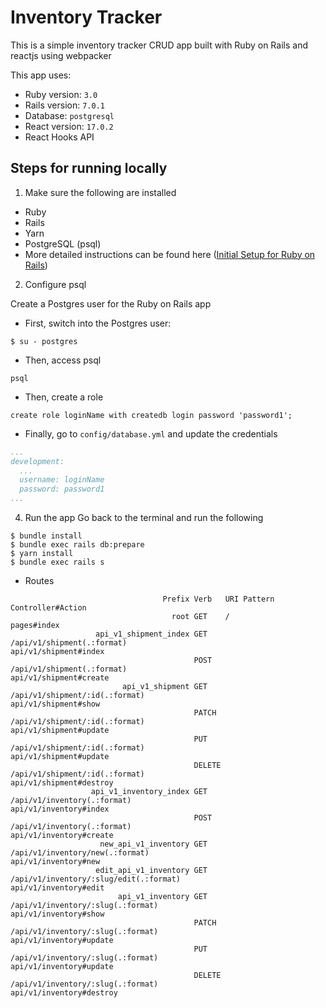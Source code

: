# Inventory Tracker

This is a simple inventory tracker CRUD app built with Ruby on Rails and reactjs using webpacker

This app uses:
  * Ruby version: ```3.0```
  * Rails version: ```7.0.1```
  * Database: ```postgresql```
  * React version: ```17.0.2```
  * React Hooks API

## Steps for running locally
1. Make sure the following are installed
  * Ruby
  * Rails
  * Yarn
  * PostgreSQL (psql)
  * More detailed instructions can be found here (<a href="https://guides.rubyonrails.org/getting_started.html" target="_blank">Initial Setup for Ruby on Rails</a>)

2. Configure psql

Create a Postgres user for the Ruby on Rails app 
  * First, switch into the Postgres user:
  ```
  $ su - postgres
  ```
  * Then, access psql 
  ```
  psql
  ```
  * Then, create a role
  ```
  create role loginName with createdb login password 'password1';
  ```
  * Finally, go to ```config/database.yml``` and update the credentials
  ```yml
  ...
  development:
    ...
    username: loginName
    password: password1
  ...
  ```
4. Run the app
Go back to the terminal and run the following
```
$ bundle install
$ bundle exec rails db:prepare
$ yarn install
$ bundle exec rails s
```

* Routes
```
                                  Prefix Verb   URI Pattern                                                                                       Controller#Action
                                    root GET    /                                                                                                 pages#index
                   api_v1_shipment_index GET    /api/v1/shipment(.:format)                                                                        api/v1/shipment#index
                                         POST   /api/v1/shipment(.:format)                                                                        api/v1/shipment#create
                         api_v1_shipment GET    /api/v1/shipment/:id(.:format)                                                                    api/v1/shipment#show
                                         PATCH  /api/v1/shipment/:id(.:format)                                                                    api/v1/shipment#update
                                         PUT    /api/v1/shipment/:id(.:format)                                                                    api/v1/shipment#update
                                         DELETE /api/v1/shipment/:id(.:format)                                                                    api/v1/shipment#destroy
                  api_v1_inventory_index GET    /api/v1/inventory(.:format)                                                                       api/v1/inventory#index
                                         POST   /api/v1/inventory(.:format)                                                                       api/v1/inventory#create
                    new_api_v1_inventory GET    /api/v1/inventory/new(.:format)                                                                   api/v1/inventory#new
                   edit_api_v1_inventory GET    /api/v1/inventory/:slug/edit(.:format)                                                            api/v1/inventory#edit
                        api_v1_inventory GET    /api/v1/inventory/:slug(.:format)                                                                 api/v1/inventory#show
                                         PATCH  /api/v1/inventory/:slug(.:format)                                                                 api/v1/inventory#update
                                         PUT    /api/v1/inventory/:slug(.:format)                                                                 api/v1/inventory#update
                                         DELETE /api/v1/inventory/:slug(.:format)                                                                 api/v1/inventory#destroy
```

